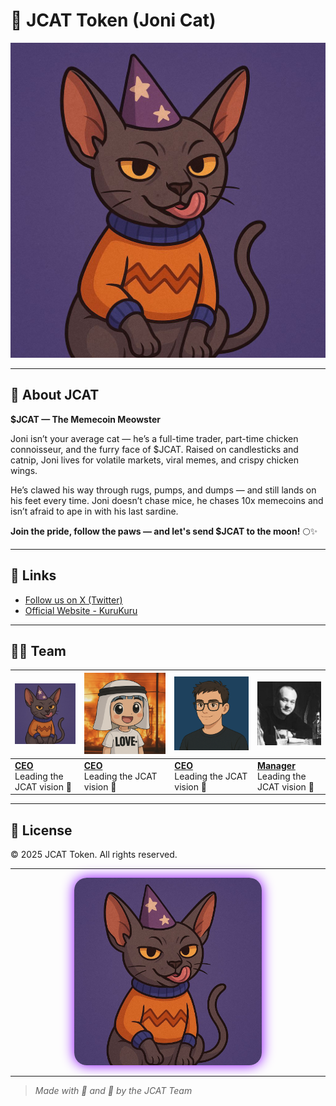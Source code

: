 # 🐾 JCAT Token (Joni Cat)

![JCAT Token Logo](img/img.jpg)

---

## 🚀 About JCAT

**$JCAT — The Memecoin Meowster**

Joni isn’t your average cat — he’s a full-time trader, part-time chicken connoisseur, and the furry face of $JCAT. Raised on candlesticks and catnip, Joni lives for volatile markets, viral memes, and crispy chicken wings.

He’s clawed his way through rugs, pumps, and dumps — and still lands on his feet every time. Joni doesn’t chase mice, he chases 10x memecoins and isn’t afraid to ape in with his last sardine.

**Join the pride, follow the paws — and let's send $JCAT to the moon!** 🌕✨

---

## 🔗 Links

- [Follow us on X (Twitter)](https://x.com/jcattoken)
- [Official Website - KuruKuru](https://www.kuru.io/trade/0x5c530c0f0134f3e2528edad0311497d62e3856b7)

---

## 👨‍💻 Team

| ![CAT](img/cat.png) | ![CEO](img/ceo.png) | ![DEV](img/dev.png) | ![Manager](img/roman.png) |
|-----------------|-----------------|----------------|---------------------|
| **[CEO](https://x.com/jcattoken)** <br> Leading the JCAT vision 🧠 | **[CEO](https://x.com/th3kuroro)** <br> Leading the JCAT vision 🧠 | **[CEO](https://x.com/lesin_official)** <br> Leading the JCAT vision 🧠 | **[Manager](https://x.com/RomanKoles63959)** <br> Leading the JCAT vision 🧠 |

---

## 📜 License

© 2025 JCAT Token. All rights reserved.

---

<p align="center">
  <img src="img.jpg" alt="JCAT Token Logo" width="300" style="border-radius: 20px; box-shadow: 0 0 20px #8B00FF;" />
</p>

---

> _Made with 💜 and 🐾 by the JCAT Team_


